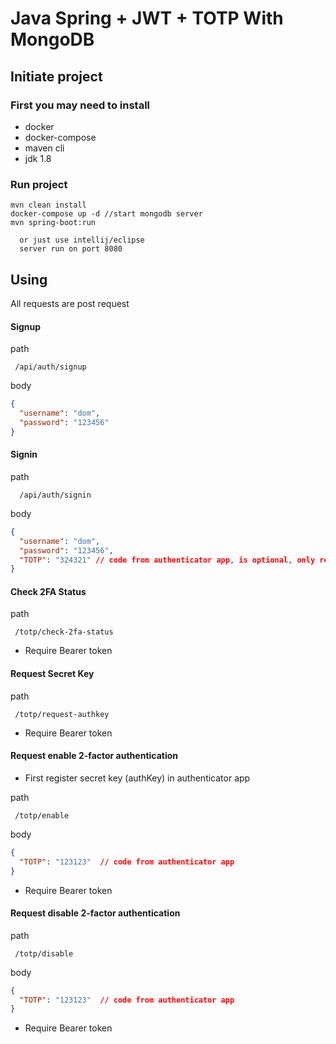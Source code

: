 # Java Spring + JWT + TOTP With MongoDB

## Initiate project

### First you may need to install
<ul> 
<li>docker</li>
<li>docker-compose</li>
<li>maven cli</li>
<li>jdk 1.8</li>  
</ul>

### Run project 

```console
mvn clean install
docker-compose up -d //start mongodb server
mvn spring-boot:run
```
	  or just use intellij/eclipse
	  server run on port 8080

## Using 

 All requests are post request 

#### Signup

path
```
 /api/auth/signup
```
body
```json
{
  "username": "dom",
  "password": "123456"
}
```
#### Signin

path
```
  /api/auth/signin
```
body
```json
{
  "username": "dom",
  "password": "123456",
  "TOTP": "324321" // code from authenticator app, is optional, only require when 2fa is enabled
}
```

#### Check 2FA Status 

path
```
 /totp/check-2fa-status
```
 * Require Bearer token

#### Request Secret Key 

path
```
 /totp/request-authkey
```
 * Require Bearer token


#### Request enable 2-factor authentication

 * First register secret key (authKey) in authenticator app

path
```
 /totp/enable
```
body
```json
{
  "TOTP": "123123"  // code from authenticator app 
}
```
 * Require Bearer token

#### Request disable 2-factor authentication

path
```
 /totp/disable
```
body
```json
{
  "TOTP": "123123"  // code from authenticator app 
}
```
 * Require Bearer token



